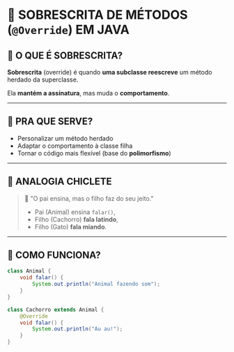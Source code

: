 # 🔁 SOBRESCRITA DE MÉTODOS (`@Override`) EM JAVA

## 🧠 O QUE É SOBRESCRITA?

**Sobrescrita** (override) é quando **uma subclasse reescreve** um método herdado da superclasse.

Ela **mantém a assinatura**, mas muda o **comportamento**.

---

## 🧪 PRA QUE SERVE?

- Personalizar um método herdado
- Adaptar o comportamento à classe filha
- Tornar o código mais flexível (base do **polimorfismo**)

---

## 🧠 ANALOGIA CHICLETE

> 🧬 "O pai ensina, mas o filho faz do seu jeito."  
> - Pai (Animal) ensina `falar()`,  
> - Filho (Cachorro) **fala latindo**,  
> - Filho (Gato) **fala miando**.

---

## 📌 COMO FUNCIONA?

```java
class Animal {
    void falar() {
        System.out.println("Animal fazendo som");
    }
}

class Cachorro extends Animal {
    @Override
    void falar() {
        System.out.println("Au au!");
    }
}
